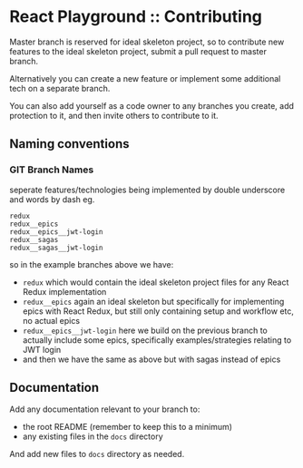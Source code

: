React Playground :: Contributing
===

Master branch is reserved for ideal skeleton project, so to contribute new features to the ideal skeleton project, submit a pull request to master branch.

Alternatively you can create a new feature or implement some additional tech on a separate branch.

You can also add yourself as a code owner to any branches you create, add protection to it, and then invite others to contribute to it.

Naming conventions
---

### GIT Branch Names

seperate features/technologies being implemented by double underscore and words by dash eg.
```
redux
redux__epics
redux__epics__jwt-login
redux__sagas
redux__sagas__jwt-login
```
so in the example branches above we have:
 - ``redux`` which would contain the ideal skeleton project files for any React Redux implementation
 - ``redux__epics`` again an ideal skeleton but specifically for implementing epics with React Redux, but still only containing setup and workflow etc, no actual epics
 - ``redux__epics__jwt-login`` here we build on the previous branch to actually include some epics, specifically examples/strategies relating to JWT login 
 - and then we have the same as above but with sagas instead of epics

Documentation
---

Add any documentation relevant to your branch to:
 - the root README (remember to keep this to a minimum)
 - any existing files in the ``docs`` directory

And add new files to ``docs`` directory as needed.
